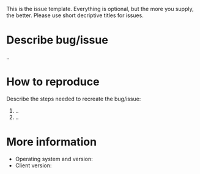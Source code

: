 This is the issue template. Everything is optional, but the more you supply, the better.
Please use short decriptive titles for issues.

# Describe bug/issue

..

# How to reproduce

Describe the steps needed to recreate the bug/issue:

1. ..
2. ..

# More information

- Operating system and version:
- Client version:
